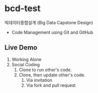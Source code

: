 # bcd-test

빅데이터종합설계 (Big Data Capstone Design)

- Code Management using Git and GitHub

## Live Demo

1. Working Alone
1. Social Coding
    1. Clone to run other's code.
    1. Clone, then update other's code.
        1. Via invitation
        1. Via fork and pull request
